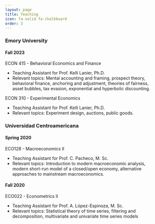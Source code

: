 ```yaml
---
layout: page
title: Teaching
icon: fa-solid fa-chalkboard
order: 3
---
```


### Emory University

#### Fall 2023

<!-- ECON 415 - Behavioral Economics and Finance -->
ECON 415 - Behavioral Economics and Finance
* Teaching Assistant for Prof. Kelli Lanier, Ph.D.
* Relevant topics: Mental accounting and framing, prospect theory, behavioral finance, anchoring and adjustment, theories of fairness,
    asset bubbles, tax evasion, exponential and hyperbolic discounting.

<!-- ECON 310 - Experimental Economics -->
ECON 310 - Experimental Economics
* Teaching Assistant for Prof. Kelli Lanier, Ph.D.
* Relevant topics: Experiment design, auctions, public goods.

### Universidad Centroamericana

#### Spring 2020

<!-- ECO128 - Macroeconomics II (Intermediate Macroeconomics) -->
ECO128 - Macroeconomics II
* Teaching Assistant for Prof. C. Pacheco, M. Sc.
* Relevant topics: Introduction to modern macroeconomic analysis, modern short-run model of a closed/open economy, alternative approaches to mainstream macroeconomics.

#### Fall 2020

<!-- ECO022 - Econometrics II (Time Series Econometrics) -->
ECO022 - Econometrics II
* Teaching Assistant for Prof. A. López-Espinoza, M. Sc.
* Relevant topics: Statistical theory of time series, filtering and decomposition, multivariate and univariate time series models